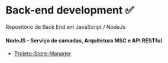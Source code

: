 # Back-end development :white_check_mark:

Repositório de Back End em JavaScript / NodeJs

#### NodeJS - Serviço de camadas, Arquitetura MSC e API RESTful

- [Projeto-Store-Manager](https://github.com/JSouza27/Projeto-Store-Manager)
